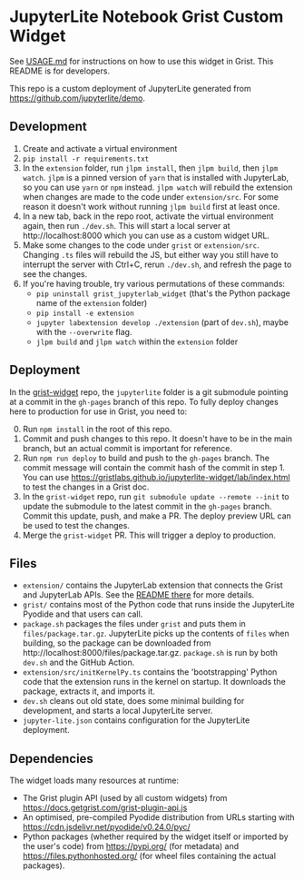 # JupyterLite Notebook Grist Custom Widget

See [USAGE.md](./USAGE.md) for instructions on how to use this widget in Grist. This README is for developers.

This repo is a custom deployment of JupyterLite generated from https://github.com/jupyterlite/demo.

## Development

1. Create and activate a virtual environment
2. `pip install -r requirements.txt`
3. In the `extension` folder, run `jlpm install`, then `jlpm build`, then `jlpm watch`. `jlpm` is a pinned version of `yarn` that is installed with JupyterLab, so you can use `yarn` or `npm` instead. `jlpm watch` will rebuild the extension when changes are made to the code under `extension/src`. For some reason it doesn't work without running `jlpm build` first at least once.
4. In a new tab, back in the repo root, activate the virtual environment again, then run `./dev.sh`. This will start a local server at http://localhost:8000 which you can use as a custom widget URL.
5. Make some changes to the code under `grist` or `extension/src`. Changing `.ts` files will rebuild the JS, but either way you still have to interrupt the server with Ctrl+C, rerun `./dev.sh`, and refresh the page to see the changes.
6. If you're having trouble, try various permutations of these commands:
   - `pip uninstall grist_jupyterlab_widget` (that's the Python package name of the `extension` folder)
   - `pip install -e extension`
   - `jupyter labextension develop ./extension` (part of `dev.sh`), maybe with the `--overwrite` flag.
   - `jlpm build` and `jlpm watch` within the `extension` folder

## Deployment

In the [grist-widget](https://github.com/gristlabs/grist-widget) repo, the `jupyterlite` folder is a git submodule pointing at a commit in the `gh-pages` branch of this repo. To fully deploy changes here to production for use in Grist, you need to:

0. Run `npm install` in the root of this repo.
1. Commit and push changes to this repo. It doesn't have to be in the main branch, but an actual commit is important for reference.
2. Run `npm run deploy` to build and push to the `gh-pages` branch. The commit message will contain the commit hash of the commit in step 1. You can use https://gristlabs.github.io/jupyterlite-widget/lab/index.html to test the changes in a Grist doc.
3. In the `grist-widget` repo, run `git submodule update --remote --init` to update the submodule to the latest commit in the `gh-pages` branch. Commit this update, push, and make a PR. The deploy preview URL can be used to test the changes.
4. Merge the `grist-widget` PR. This will trigger a deploy to production.

## Files

- `extension/` contains the JupyterLab extension that connects the Grist and JupyterLab APIs. See the [README there](./extension/README.md) for more details.
- `grist/` contains most of the Python code that runs inside the JupyterLite Pyodide and that users can call.
- `package.sh` packages the files under `grist` and puts them in `files/package.tar.gz`. JupyterLite picks up the contents of `files` when building, so the package can be downloaded from http://localhost:8000/files/package.tar.gz. `package.sh` is run by both `dev.sh` and the GitHub Action.
- `extension/src/initKernelPy.ts` contains the 'bootstrapping' Python code that the extension runs in the kernel on startup. It downloads the package, extracts it, and imports it.
- `dev.sh` cleans out old state, does some minimal building for development, and starts a local JupyterLite server.
- `jupyter-lite.json` contains configuration for the JupyterLite deployment.

## Dependencies

The widget loads many resources at runtime:

- The Grist plugin API (used by all custom widgets) from https://docs.getgrist.com/grist-plugin-api.js
- An optimised, pre-compiled Pyodide distribution from URLs starting with https://cdn.jsdelivr.net/pyodide/v0.24.0/pyc/
- Python packages (whether required by the widget itself or imported by the user's code) from https://pypi.org/ (for metadata) and https://files.pythonhosted.org/ (for wheel files containing the actual packages).
